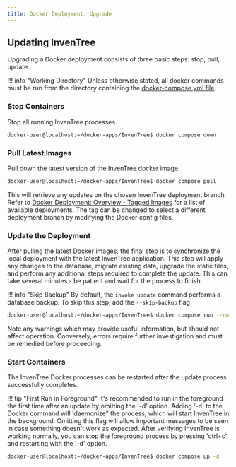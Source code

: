 ```yaml
---
title: Docker Deployment: Upgrade
---
```


## Updating InvenTree

Upgrading a Docker deployment consists of three basic steps: stop, pull, update.

!!! info "Working Directory"
    Unless otherwise stated, all docker commands must be run from the directory containing the [docker-compose.yml file](./docker_deploy.md#required-files).

### Stop Containers

Stop all running InvenTree processes.

``` bash
docker-user@localhost:~/docker-apps/InvenTree$ docker compose down
```

### Pull Latest Images

Pull down the latest version of the InvenTree docker image.

``` bash
docker-user@localhost:~/docker-apps/InvenTree$ docker compose pull
```

This will retrieve any updates on the chosen InvenTree deployment branch. Refer to [Docker Deployment: Overview - Tagged Images](./docker.md#tagged-images) for a list of available deployments. The tag can be changed to select a different deployment branch by modifying the Docker config files.

### Update the Deployment

After pulling the latest Docker images, the final step is to synchronize the local deployment with the latest InvenTree application. This step will apply any changes to the database, migrate existing data, upgrade the static files, and perform any additional steps required to complete the update. This can take several minutes - be patient and wait for the process to finish.

!!! info "Skip Backup"
    By default, the `invoke update` command performs a database backup. To skip this step, add the `--skip-backup` flag

``` bash
docker-user@localhost:~/docker-apps/InvenTree$ docker compose run --rm inventree-server invoke update
```

Note any warnings which may provide useful information, but should not affect operation. Conversely, errors require further investigation and must be remedied before proceeding.

### Start Containers

The InvenTree Docker processes can be restarted after the update process successfully completes.

!!! tip "First Run in Foreground"
    It's recommended to run in the foreground the first time after an update by omitting the '-d' option. Adding '-d' to the Docker command will 'daemonize" the process, which will start InvenTree in the background. Omitting this flag will allow important messages to be seen in case something doesn't work as expected. After verifying InvenTree is working normally, you can stop the foreground process by pressing 'ctrl+c' and restarting with the '-d' option.

``` bash
docker-user@localhost:~/docker-apps/InvenTree$ docker compose up -d
```
